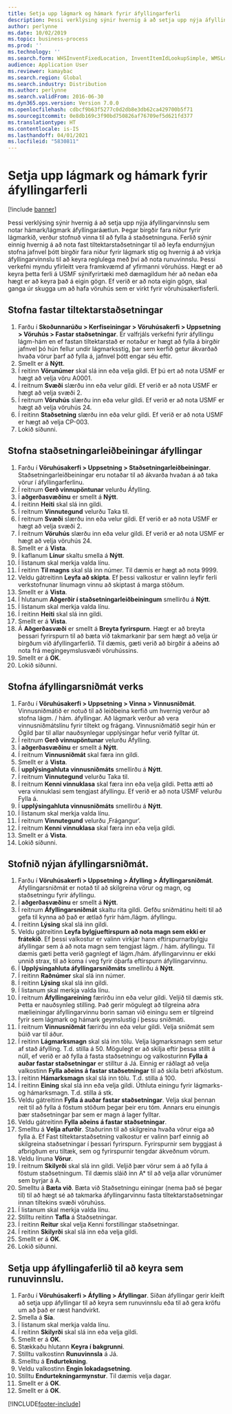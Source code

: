 ```yaml
---
title: Setja upp lágmark og hámark fyrir áfyllingarferli
description: Þessi verklýsing sýnir hvernig á að setja upp nýja áfyllingarvinnslu sem notar hámark/lágmark áfyllingaráætlun.
author: perlynne
ms.date: 10/02/2019
ms.topic: business-process
ms.prod: ''
ms.technology: ''
ms.search.form: WHSInventFixedLocation, InventItemIdLookupSimple, WMSLocationIdLookup, WHSLocDirTable, InventLocationIdLookup, SysQueryForm, WHSWorkTemplateTable, WHSReplenishmentTemplates, UnitOfMeasureLookup, SysQueryTableLookUp, SysQueryFieldLookUp, SysRecurrence, WHSInventFixedLocation
audience: Application User
ms.reviewer: kamaybac
ms.search.region: Global
ms.search.industry: Distribution
ms.author: perlynne
ms.search.validFrom: 2016-06-30
ms.dyn365.ops.version: Version 7.0.0
ms.openlocfilehash: cdbcf9b63f5277c0d2db8e3db62ca429700b5f71
ms.sourcegitcommit: 0e8db169c3f90bd750826af76709ef5d621fd377
ms.translationtype: HT
ms.contentlocale: is-IS
ms.lasthandoff: 04/01/2021
ms.locfileid: "5830811"
---
```

# <a name="set-up-a-min-max-replenishment-process"></a>Setja upp lágmark og hámark fyrir áfyllingarferli

[!include [banner](../../includes/banner.md)]

Þessi verklýsing sýnir hvernig á að setja upp nýja áfyllingarvinnslu sem notar hámark/lágmark áfyllingaráætlun. Þegar birgðir fara niður fyrir lágmarkið, verður stofnuð vinna til að fylla á staðsetninguna. Ferlið sýnir einnig hvernig á að nota fast tiltektarstaðsetningar til að leyfa endurnýjun stofna jafnvel þótt birgðir fara niður fyrir lágmark stig og hvernig á að virkja áfyllingarvinnslu til að keyra reglulega með því að nota runuvinnslu. Þessi verkefni myndu yfirleitt vera framkvæmd af yfirmanni vöruhúss. Hægt er að keyra þetta ferli á USMF sýnifyrirtæki með dæmagildum hér að neðan eða hægt er að keyra það á eigin gögn. Ef verið er að nota eigin gögn, skal ganga úr skugga um að hafa vöruhús sem er virkt fyrir vöruhúsakerfisferli.


## <a name="create-a-fixed-picking-location"></a>Stofna fastar tiltektarstaðsetningar
1. Farðu í **Skoðunnarúðu > Kerfiseiningar > Vöruhúsakerfi > Uppsetning > Vöruhús > Fastar staðsetningar**. Er valfrjáls verkefni fyrir áfyllingu lágm-hám en ef fastan tiltektarstað er notaður er hægt að fylla á birgðir jafnvel þó hún fellur undir lágmarksstig, þar sem kerfið getur ákvarðað hvaða vörur þarf að fylla á, jafnvel þótt engar séu eftir.
2. Smellt er á **Nýtt**.
3. Í reitinn **Vörunúmer** skal slá inn eða velja gildi. Ef þú ert að nota USMF er hægt að velja vöru A0001.  
4. Í reitnum **Svæði** slærðu inn eða velur gildi. Ef verið er að nota USMF er hægt að velja svæði 2.  
5. Í reitnum **Vöruhús** slærðu inn eða velur gildi. Ef verið er að nota USMF er hægt að velja vöruhús 24.  
6. Í reitinn **Staðsetning** slærðu inn eða velur gildi. Ef verið er að nota USMF er hægt að velja CP-003.  
7. Lokið síðunni.

## <a name="create-a-replenishment-location-directive"></a>Stofna staðsetningarleiðbeiningar áfyllingar
1. Farðu í **Vöruhúsakerfi > Uppsetning > Staðsetningarleiðbeiningar**. Staðsetningarleiðbeiningar eru notaðar til að ákvarða hvaðan á að taka vörur í áfyllingarferlinu.
2. Í reitnum **Gerð vinnupöntunar** velurðu Áfylling.
3. Í **aðgerðasvæðinu** er smellt á **Nýtt**.
4. Í reitinn **Heiti** skal slá inn gildi.
5. Í reitnum **Vinnutegund** velurðu Taka til.
6. Í reitnum **Svæði** slærðu inn eða velur gildi. Ef verið er að nota USMF er hægt að velja svæði 2.  
7. Í reitnum **Vöruhús** slærðu inn eða velur gildi. Ef verið er að nota USMF er hægt að velja vöruhús 24.  
8. Smellt er á **Vista**.
9. Í kaflanum **Línur** skaltu smella á **Nýtt**.
10. Í listanum skal merkja valda línu.
11. Í reitinn **Til magns** skal slá inn númer. Til dæmis er hægt að nota 9999.  
12. Veldu gátreitinn **Leyfa að skipta**. Ef þessi valkostur er valinn leyfir ferli verkstofnunar línumagn vinnu að skiptast á marga stöðum.  
13. Smellt er á **Vista**.
14. Í hlutanum **Aðgerðir í staðsetningarleiðbeiningum** smellirðu á **Nýtt**.
15. Í listanum skal merkja valda línu.
16. Í reitinn **Heiti** skal slá inn gildi.
17. Smellt er á **Vista**.
18. Á **Aðgerðasvæði** er smellt á **Breyta fyrirspurn**. Hægt er að breyta þessari fyrirspurn til að bæta við takmarkanir þar sem hægt að velja úr birgðum við áfyllingarferlið. Til dæmis, gæti verið að birgðir á aðeins að nota frá megingeymslusvæði vöruhússins.
19. Smellt er á **OK**.
20. Lokið síðunni.

## <a name="create-a-replenishment-work-template"></a>Stofna áfyllingarsniðmát verks
1. Farðu í **Vöruhúsakerfi > Uppsetning > Vinna > Vinnusniðmát**. Vinnusniðmátið er notuð til að leiðbeina kerfið um hvernig verður að stofna lágm. / hám. áfyllingar. Að lágmark verður að vera vinnusniðmátslínu fyrir tiltekt og frágang. Vinnusniðmátið segir hún er Ógild þar til allar nauðsynlegar upplýsingar hefur verið fylltar út. 
2. Í reitnum **Gerð vinnupöntunar** velurðu Áfylling.
3. Í **aðgerðasvæðinu** er smellt á **Nýtt**.
4. Í reitnum **Vinnusniðmát** skal færa inn gildi.
5. Smellt er á **Vista**.
6. Í **upplýsingahluta vinnusniðmáts** smellirðu á **Nýtt**.
7. Í reitnum **Vinnutegund** velurðu Taka til.
8. Í reitnum **Kenni vinnuklasa** skal færa inn eða velja gildi. Þetta ætti að vera vinnuklasi sem tengjast áfyllingu. Ef verið er að nota USMF velurðu Fylla á.  
9. Í **upplýsingahluta vinnusniðmáts** smellirðu á **Nýtt**.
10. Í listanum skal merkja valda línu.
11. Í reitnum **Vinnutegund** velurðu ‚Frágangur‘.
12. Í reitnum **Kenni vinnuklasa** skal færa inn eða velja gildi.
13. Smellt er á **Vista**.
14. Lokið síðunni.

## <a name="create-a-new-replenishment-template"></a>Stofnið nýjan áfyllingarsniðmát.
1. Farðu í **Vöruhúsakerfi > Uppsetning > Áfylling > Áfyllingarsniðmát**. Áfyllingarsniðmát er notað til að skilgreina vörur og magn, og staðsetningu fyrir áfyllingu.
2. Í **aðgerðasvæðinu** er smellt á **Nýtt**.
3. Í reitnum **Áfyllingarsniðmát** skaltu rita gildi. Gefðu sniðmátinu heiti til að gefa til kynna að það er ætlað fyrir hám./lágm. áfyllingu.  
4. Í reitinn **Lýsing** skal slá inn gildi.
5. Veldu gátreitinn **Leyfa bylgjueftirspurn að nota magn sem ekki er frátekið**. Ef þessi valkostur er valinn virkjar hann eftirspurnarbylgju áfyllingar sem á að nota magn sem tengjast lágm. / hám. áfyllingu. Til dæmis gæti þetta verið gagnlegt ef lágm./hám. áfyllingarvinnu er ekki unnið strax, til að koma í veg fyrir óþarfa eftirspurn áfyllingarvinnu.
6. Í **Upplýsingahluta áfyllingarsniðmáts** smellirðu á **Nýtt**.
7. Í reitinn **Raðnúmer** skal slá inn númer.
8. Í reitinn **Lýsing** skal slá inn gildi.
9. Í listanum skal merkja valda línu.
10. Í reitnum **Áfyllingareining** færirðu inn eða velur gildi. Veljið til dæmis stk. Þetta er nauðsynleg stilling. Það gerir mögulegt að tilgreina aðra mælieiningar áfyllingarvinnu borin saman við einingu sem er tilgreind fyrir sem lágmark og hámark geymslustig í þessu sniðmáti.
11. Í reitnum **Vinnusniðmát** færirðu inn eða velur gildi. Velja sniðmát sem búið var til áður.  
12. Í reitinn **Lágmarksmagn** skal slá inn tölu. Velja lágmarksmagn sem setur af stað áfylling. T.d. stilla á 50. Mögulegt er að skilja eftir þessa stillt á núll, ef verið er að fylla á fasta staðsetningu og valkosturinn **Fylla á auðar fastar staðsetningar** er stilltur á Já. Einnig er ráðlagt að velja valkostinn **Fylla aðeins á fastar staðsetningar** til að skila betri afköstum.
13. Í reitinn **Hámarksmagn** skal slá inn tölu. T.d. stilla á 100.  
14. Í reitinn **Eining** skal slá inn eða velja gildi. Úthluta einingu fyrir lágmarks- og hámarksmagn. T.d. stilla á stk.  
15. Veldu gátreitinn **Fylla á auðar fastar staðsetningar**. Velja skal þennan reit til að fylla á föstum stöðum þegar þeir eru tóm. Annars eru einungis þær staðsetningar þar sem er magn á lager fylltar.
16. Veldu gátreitinn **Fylla aðeins á fastar staðsetningar**.
17. Smelltu á **Velja afurðir**. Staðurinn til að skilgreina hvaða vörur eiga að fylla á. Ef Fast tiltektarstaðsetning valkostur er valinn þarf einnig að skilgreina staðsetningar í þessari fyrirspurn. Fyrirspurnir sem byggjast á afbrigðum eru tiltæk, sem og fyrirspurnir tengdar ákveðnum vörum.
18. Veldu línuna **Vörur**.
19. Í reitnum **Skilyrði** skal slá inn gildi. Veljið þær vörur sem á að fylla á föstum staðsetningum. Til dæmis sláið inn A* til að velja allar vörunúmer sem byrjar á A.
20. Smelltu á **Bæta við**. Bæta við Staðsetningu einingar (nema það sé þegar til) til að hægt sé að takmarka áfyllingarvinnu fasta tiltektarstaðsetningar innan tiltekins svæði vöruhúss.
21. Í listanum skal merkja valda línu.
22. Stilltu reitinn **Tafla** á Staðsetningar.
23. Í reitinn **Reitur** skal velja Kenni forstillingar staðsetningar.
24. Í reitinn **Skilyrði** skal slá inn eða velja gildi.
25. Smellt er á **OK**.
26. Lokið síðunni.

## <a name="set-the-replenishment-process-to-run-as-a-batch-job"></a>Setja upp áfyllingaferlið til að keyra sem runuvinnslu.
1. Farðu í **Vöruhúsakerfi > Áfylling > Áfyllingar**. Síðan áfyllingar gerir kleift að setja upp áfyllingar til að keyra sem runuvinnslu eða til að gera kröfu um að það er ræst handvirkt.
2. Smella á **Sía**.
3. Í listanum skal merkja valda línu.
4. Í reitinn **Skilyrði** skal slá inn eða velja gildi.
5. Smellt er á **OK**.
6. Stækkaðu hlutann **Keyra í bakgrunni**.
7. Stilltu valkostinn **Runuvinnsla** á Já.
8. Smelltu á **Endurtekning**.
9. Veldu valkostinn **Engin lokadagsetning**.
10. Stilltu **Endurtekningarmynstur**. Til dæmis velja dagar.  
11. Smellt er á **OK**.
12. Smellt er á **OK**.



[!INCLUDE[footer-include](../../../includes/footer-banner.md)]